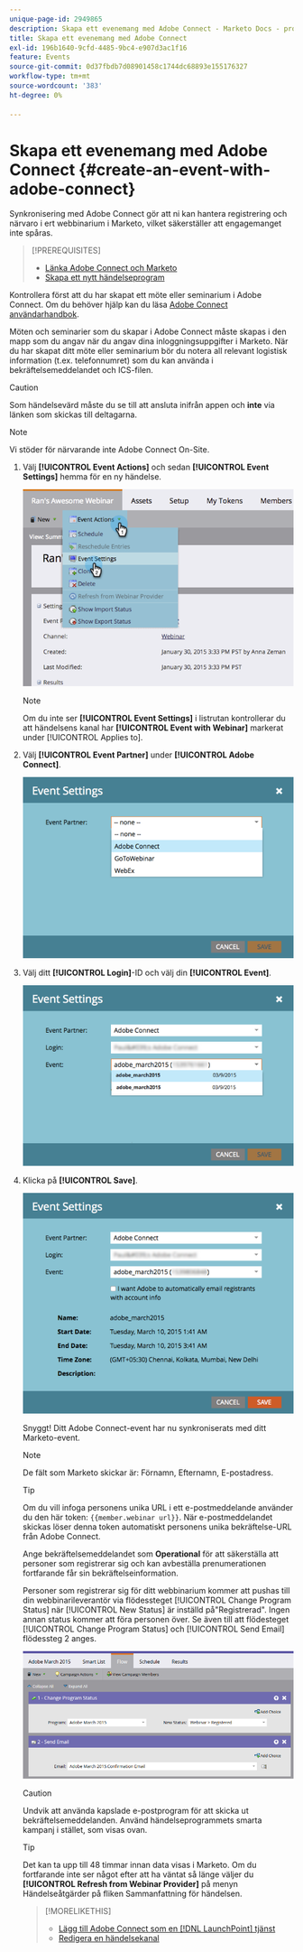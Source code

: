 ```yaml
---
unique-page-id: 2949865
description: Skapa ett evenemang med Adobe Connect - Marketo Docs - produktdokumentation
title: Skapa ett evenemang med Adobe Connect
exl-id: 196b1640-9cfd-4485-9bc4-e907d3ac1f16
feature: Events
source-git-commit: 0d37fbdb7d08901458c1744dc68893e155176327
workflow-type: tm+mt
source-wordcount: '383'
ht-degree: 0%

---
```


# Skapa ett evenemang med Adobe Connect {#create-an-event-with-adobe-connect}

Synkronisering med Adobe Connect gör att ni kan hantera registrering och närvaro i ert webbinarium i Marketo, vilket säkerställer att engagemanget inte spåras.

>[!PREREQUISITES]
>
>* [Länka Adobe Connect och Marketo](/help/marketo/product-docs/administration/additional-integrations/add-adobe-connect-as-a-launchpoint-service.md)
>* [Skapa ett nytt händelseprogram](/help/marketo/product-docs/demand-generation/events/understanding-events/create-a-new-event-program.md)

Kontrollera först att du har skapat ett möte eller seminarium i Adobe Connect. Om du behöver hjälp kan du läsa [Adobe Connect användarhandbok](https://help.adobe.com/en_US/connect/9.0/using/index.html).

Möten och seminarier som du skapar i Adobe Connect måste skapas i den mapp som du angav när du angav dina inloggningsuppgifter i Marketo. När du har skapat ditt möte eller seminarium bör du notera all relevant logistisk information (t.ex. telefonnumret) som du kan använda i bekräftelsemeddelandet och ICS-filen.

>[!CAUTION]
>
>Som händelsevärd måste du se till att ansluta inifrån appen och **inte** via länken som skickas till deltagarna.

>[!NOTE]
>
>Vi stöder för närvarande inte Adobe Connect On-Site.

1. Välj **[!UICONTROL Event Actions]** och sedan **[!UICONTROL Event Settings]** hemma för en ny händelse.

   ![](assets/image2015-1-30-15-3a34-3a28.png)

   >[!NOTE]
   >
   >Om du inte ser **[!UICONTROL Event Settings]** i listrutan kontrollerar du att händelsens kanal har **[!UICONTROL Event with Webinar]** markerat under [!UICONTROL Applies to].

1. Välj **[!UICONTROL Event Partner]** under **[!UICONTROL Adobe Connect]**.

   ![](assets/event-settings-adobe-connect.png)

1. Välj ditt **[!UICONTROL Login]**-ID och välj din **[!UICONTROL Event]**.

   ![](assets/event-settings-select-event-adobe-connect.png)

1. Klicka på **[!UICONTROL Save]**.

   ![](assets/event-settings-overview.png)

   Snyggt! Ditt Adobe Connect-event har nu synkroniserats med ditt Marketo-event.

   >[!NOTE]
   >
   >De fält som Marketo skickar är: Förnamn, Efternamn, E-postadress.

   >[!TIP]
   >
   >Om du vill infoga personens unika URL i ett e-postmeddelande använder du den här token: `{{member.webinar url}}`. När e-postmeddelandet skickas löser denna token automatiskt personens unika bekräftelse-URL från Adobe Connect.
   >
   >Ange bekräftelsemeddelandet som **Operational** för att säkerställa att personer som registrerar sig och kan avbeställa prenumerationen fortfarande får sin bekräftelseinformation.

   Personer som registrerar sig för ditt webbinarium kommer att pushas till din webbinarileverantör via flödessteget [!UICONTROL Change Program Status] när [!UICONTROL New Status] är inställd på&quot;Registrerad&quot;. Ingen annan status kommer att föra personen över. Se även till att flödesteget [!UICONTROL Change Program Status] och [!UICONTROL Send Email] flödessteg 2 anges.

   ![](assets/adobe.png)

   >[!CAUTION]
   >
   >Undvik att använda kapslade e-postprogram för att skicka ut bekräftelsemeddelanden. Använd händelseprogrammets smarta kampanj i stället, som visas ovan.

   >[!TIP]
   >
   >Det kan ta upp till 48 timmar innan data visas i Marketo. Om du fortfarande inte ser något efter att ha väntat så länge väljer du **[!UICONTROL Refresh from Webinar Provider]** på menyn Händelseåtgärder på fliken Sammanfattning för händelsen.

   >[!MORELIKETHIS]
   >
   >* [Lägg till Adobe Connect som en [!DNL LaunchPoint] tjänst](/help/marketo/product-docs/administration/additional-integrations/add-adobe-connect-as-a-launchpoint-service.md)
   >* [Redigera en händelsekanal](/help/marketo/product-docs/demand-generation/events/understanding-events/edit-an-event-channel.md)
